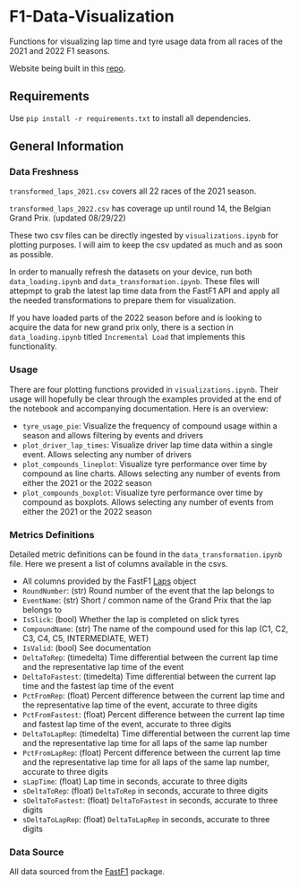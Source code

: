 # F1-Data-Visualization
Functions for visualizing lap time and tyre usage data from all races of the 2021 and 2022 F1 seasons.

Website being built in this [repo](https://github.com/brianmakesthings/F1-Web-Server.git).

## Requirements 
Use `pip install -r requirements.txt` to install all dependencies.

## General Information

### Data Freshness
`transformed_laps_2021.csv` covers all 22 races of the 2021 season.

`transformed_laps_2022.csv` has coverage up until round 14, the Belgian Grand Prix. (updated 08/29/22)

These two csv files can be directly ingested by `visualizations.ipynb` for plotting purposes. I will aim to keep the csv updated as much and as soon as possible.

In order to manually refresh the datasets on your device, run both `data_loading.ipynb` and `data_transformation.ipynb`. These files will attepmpt to grab the latest lap time data from the FastF1 API and apply all the needed transformations to prepare them for visualization.

If you have loaded parts of the 2022 season before and is looking to acquire the data for new grand prix only, there is a section in `data_loading.ipynb` titled `Incremental Load` that implements this functionality.

### Usage
There are four plotting functions provided in `visualizations.ipynb`. Their usage will hopefully be clear through the examples provided at the end of the notebook and accompanying documentation. Here is an overview:

- `tyre_usage_pie`: Visualize the frequency of compound usage within a season and allows filtering by events and drivers
- `plot_driver_lap_times`: Visualize driver lap time data within a single event. Allows selecting any number of drivers
- `plot_compounds_lineplot`: Visualize tyre performance over time by compound as line charts. Allows selecting any number of events from either the 2021 or the 2022 season
- `plot_compounds_boxplot`: Visualize tyre performance over time by compound as boxplots. Allows selecting any number of events from either the 2021 or the 2022 season

### Metrics Definitions
Detailed metric definitions can be found in the `data_transformation.ipynb` file. Here we present a list of columns available in the csvs.

- All columns provided by the FastF1 [Laps](https://theoehrly.github.io/Fast-F1/core.html?highlight=session#fastf1.core.Laps) object
- `RoundNumber`: (str) Round number of the event that the lap belongs to 
- `EventName`: (str) Short / common name of the Grand Prix that the lap belongs to 
- `IsSlick`: (bool) Whether the lap is completed on slick tyres
- `CompoundName`: (str) The name of the compound used for this lap (C1, C2, C3, C4, C5, INTERMEDIATE, WET)
- `IsValid`: (bool) See documentation
- `DeltaToRep`: (timedelta) Time differential between the current lap time and the representative lap time of the event
- `DeltaToFastest`: (timedelta) Time differential between the current lap time and the fastest lap time of the event
- `PctFromRep`: (float) Percent difference between the current lap time and the representative lap time of the event, accurate to three digits
- `PctFromFastest`: (float) Percent difference between the current lap time and fastest lap time of the event, accurate to three digits
- `DeltaToLapRep`: (timedelta) Time differential between the current lap time and the representative lap time for all laps of the same lap number
- `PctFromLapRep`: (float) Percent difference between the current lap time and the representative lap time for all laps of the same lap number, accurate to three digits
- `sLapTime`: (float) Lap time in seconds, accurate to three digits
- `sDeltaToRep`: (float) `DeltaToRep` in seconds, accurate to three digits
- `sDeltaToFastest`: (float) `DeltaToFastest` in seconds, accurate to three digits
- `sDeltaToLapRep`: (float) `DeltaToLapRep` in seconds, accurate to three digits

### Data Source
All data sourced from the [FastF1](https://github.com/theOehrly/Fast-F1) package.
